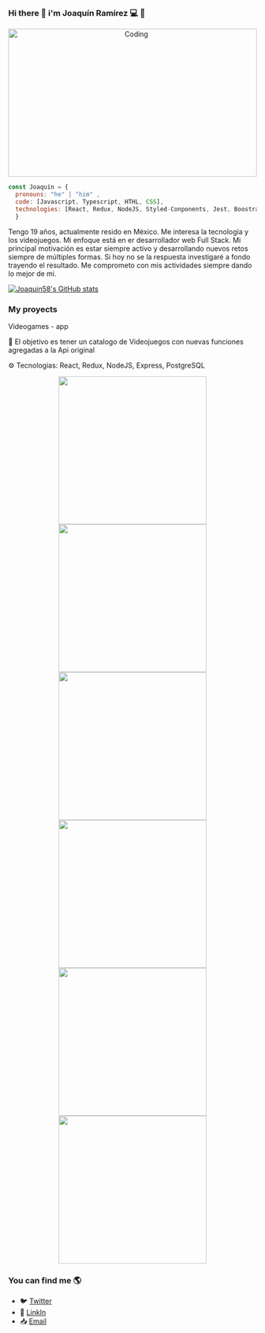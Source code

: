 ### Hi there 👋 i'm Joaquín Ramírez 💻 🚀

<p  align="center">
<img src="https://user-images.githubusercontent.com/91435597/160306234-9f3dd045-319f-4914-ad61-c208746e905e.gif" alt="Coding" width="100%" height="300vh"/>
</p>

```js
const Joaquín = {
  pronouns: "he" | "him" ,
  code: [Javascript, Typescript, HTHL, CSS],
  technologies: [React, Redux, NodeJS, Styled-Conponents, Jest, Boostrap, GIMP, Inkscape, ExpressJS],
  }
  ```
Tengo 19 años, actualmente resido en México. Me interesa la tecnología y los videojuegos. Mi enfoque está en er desarrollador web Full Stack.
Mi principal motivación es estar siempre activo y desarrollando nuevos retos siempre de múltiples formas.
Si hoy no se la respuesta investigaré a fondo trayendo el resultado.
Me comprometo con mis actividades siempre dando lo mejor de mi.

[![Joaquin58's GitHub stats](https://github-readme-stats.vercel.app/api?username=Joaquin58&show_icons=true&theme=dracula)](https://github.com/anuraghazra/github-readme-stats)
### My proyects
Videogames - app

📌 El objetivo es tener un catalogo de Videojuegos con nuevas funciones agregadas a la Api original

⚙  Tecnologias: React, Redux, NodeJS, Express, PostgreSQL

  <div align="center" padding>
    <img valign="top" src="https://user-images.githubusercontent.com/91435597/160327323-dff062a9-5279-490c-b537-7ca1316f56ce.jpg" width="300vw" /></td>
    <img valign="top" src="https://user-images.githubusercontent.com/91435597/160327611-c81f0429-264a-40b6-bc61-7b7990fb4569.jpg" width="300vw" /></td>
    <img valign="top" src="https://user-images.githubusercontent.com/91435597/160327845-fd334666-df79-41a9-9bd0-4add5ecd94b6.jpg" width="300vw" /></td>
    <img valign="top" src="https://user-images.githubusercontent.com/91435597/160328831-468841a8-c9ef-4738-a977-d8c33de78df0.jpg" width="300vw" /></td>
    <img valign="top" src="https://user-images.githubusercontent.com/91435597/160328872-ee6a9671-8750-4867-9d62-17dfd9744c36.jpg" width="300vw" /></td>
    <img valign="top" src="https://user-images.githubusercontent.com/91435597/160328932-09fa6c8a-7a9c-4d32-8803-a14eef0b5323.jpg" width="300vw" /></td>
  </div>

  ### You can find me :earth_americas:
  - :bird: [Twitter](https://twitter.com/JoaquinR588)
  - 🔎 [LinkIn](https://www.linkedin.com/in/joaquin58/)
  - 📥 <a href="mailto:emersonpess011108@gmail.com?">Email</a>

<!--
**Joaquin58/Joaquin58** is a ✨ _special_ ✨ repository because its `README.md` (this file) appears on your GitHub profile.
email image <img src="https://img.shields.io/badge/gmail-%23DD0031.svg?&style=for-the-badge&logo=gmail&logoColor=white"/>
Here are some ideas to get you started:

- 🔭 I’m currently working on ...
- 🌱 I’m currently learning ...
- 👯 I’m looking to collaborate on ...
- 🤔 I’m looking for help with ...
- 💬 Ask me about ...
- 📫 How to reach me: ...
- 😄 Pronouns: ...
- ⚡ Fun fact: ...
-->
